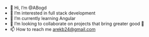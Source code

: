 - 👋 Hi, I’m @ABogd
- 👀 I’m interested in full stack development
- 🌱 I’m currently learning Angular
- 💞️ I’m looking to collaborate on projects that bring greater good :palms_up_together:
- 📫 How to reach me arekb24@gmail.com

<!---
ABogd/ABogd is a ✨ special ✨ repository because its `README.md` (this file) appears on your GitHub profile.
You can click the Preview link to take a look at your changes.
--->
